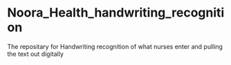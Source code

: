 # Noora_Health_handwriting_recognition
The repositary for Handwriting recognition of what nurses enter and pulling the text out digitally
